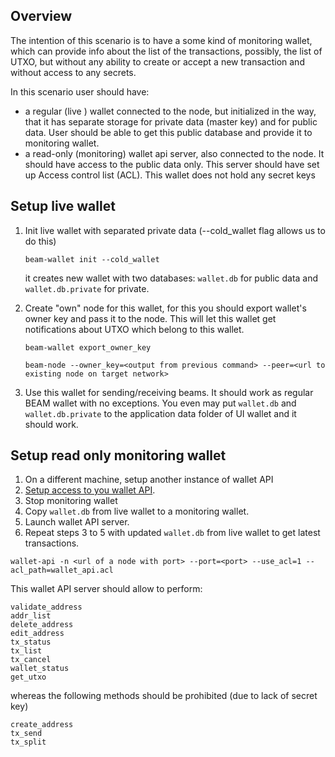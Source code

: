 
## Overview
The intention of this scenario is to have a some kind of monitoring wallet,  which can provide info about the list of the transactions, possibly, the list of UTXO, but without any ability to create or accept a new transaction and without access to any secrets.

In this scenario user should have:
* a regular (live ) wallet connected to the node, but initialized in the way, that it has separate storage for private data (master key) and for public data. User should be able to get this public database and provide it to monitoring wallet. 
* a read-only (monitoring) wallet api server, also connected to the node. It should have access to the public data only. This server should have set up Access control list (ACL). This wallet does not hold any secret keys

## Setup live wallet

1. Init live wallet with separated private data (--cold_wallet flag allows us to do this)

      `beam-wallet init --cold_wallet`

      it creates new wallet with two databases: `wallet.db` for public data and `wallet.db.private` for private.

1. Create "own" node for this wallet, for this you should export wallet's owner key and pass it to the node. This will let this wallet get notifications about UTXO which belong to this wallet.

      `beam-wallet export_owner_key`

      `beam-node --owner_key=<output from previous command> --peer=<url to existing node on target network>`

1. Use this wallet for sending/receiving beams. It should work as regular BEAM wallet with no exceptions. You even may put `wallet.db` and `wallet.db.private` to the application data folder of UI wallet and it should work.

## Setup read only monitoring wallet

1. On a different machine, setup another instance of wallet API
1. [Setup access to you wallet API](https://github.com/BeamMW/beam/wiki/Beam-wallet-protocol-API#user-authorization).
1. Stop monitoring wallet
1. Copy `wallet.db` from live wallet to a monitoring wallet.
1. Launch wallet API server.
1. Repeat steps 3 to 5 with updated `wallet.db` from live wallet to get latest transactions.

`wallet-api -n <url of a node with port> --port=<port> --use_acl=1 --acl_path=wallet_api.acl`

This wallet API server should allow to perform:

```
validate_address
addr_list
delete_address
edit_address
tx_status
tx_list
tx_cancel
wallet_status
get_utxo
```
whereas the following methods should be prohibited (due to lack of secret key)

```
create_address
tx_send
tx_split
```

